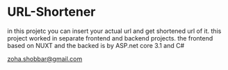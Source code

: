 # URL-Shortener
in this projetc you can insert your actual url and get shortened url of it.
this project worked in separate frontend and backend projects. the frontend based on NUXT and the backed is by ASP.net core 3.1 and C#

zoha.shobbar@gmail.com
